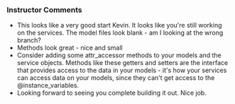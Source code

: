### Instructor Comments

+ This looks like a very good start Kevin. It looks like you're still working on the services. The model files look blank - am I looking at the wrong branch?
+ Methods look great - nice and small
+ Consider adding some attr_accessor methods to your models and the service objects. Methods like these getters and setters are the interface that provides access to the data in your models - it's how your services can access data on your models, since they can't get access to the @instance_variables.
+ Looking forward to seeing you complete building it out. Nice job.
